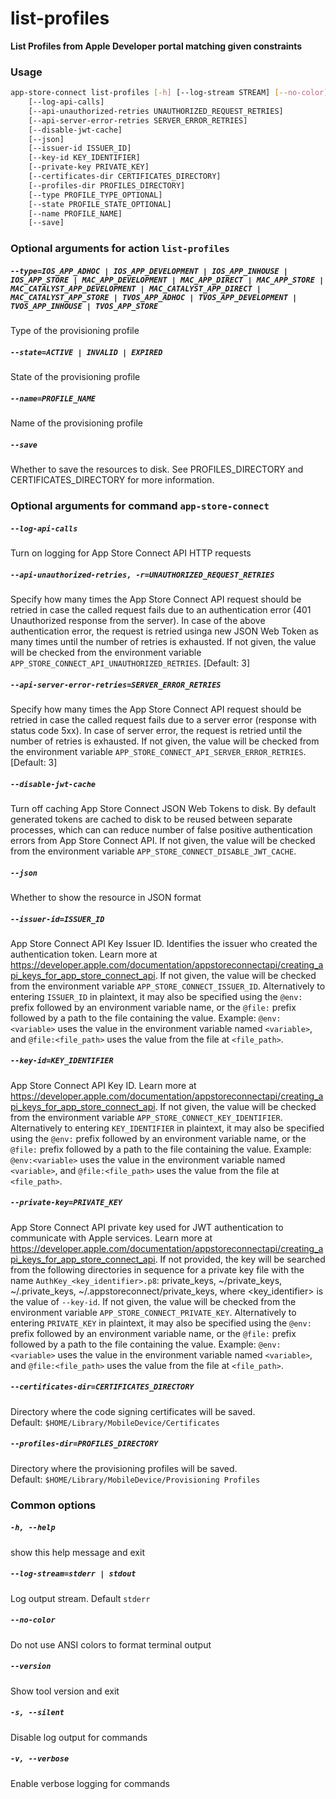 
list-profiles
=============


**List Profiles from Apple Developer portal matching given constraints**
### Usage
```bash
app-store-connect list-profiles [-h] [--log-stream STREAM] [--no-color] [--version] [-s] [-v]
    [--log-api-calls]
    [--api-unauthorized-retries UNAUTHORIZED_REQUEST_RETRIES]
    [--api-server-error-retries SERVER_ERROR_RETRIES]
    [--disable-jwt-cache]
    [--json]
    [--issuer-id ISSUER_ID]
    [--key-id KEY_IDENTIFIER]
    [--private-key PRIVATE_KEY]
    [--certificates-dir CERTIFICATES_DIRECTORY]
    [--profiles-dir PROFILES_DIRECTORY]
    [--type PROFILE_TYPE_OPTIONAL]
    [--state PROFILE_STATE_OPTIONAL]
    [--name PROFILE_NAME]
    [--save]
```
### Optional arguments for action `list-profiles`

##### `--type=IOS_APP_ADHOC | IOS_APP_DEVELOPMENT | IOS_APP_INHOUSE | IOS_APP_STORE | MAC_APP_DEVELOPMENT | MAC_APP_DIRECT | MAC_APP_STORE | MAC_CATALYST_APP_DEVELOPMENT | MAC_CATALYST_APP_DIRECT | MAC_CATALYST_APP_STORE | TVOS_APP_ADHOC | TVOS_APP_DEVELOPMENT | TVOS_APP_INHOUSE | TVOS_APP_STORE`


Type of the provisioning profile
##### `--state=ACTIVE | INVALID | EXPIRED`


State of the provisioning profile
##### `--name=PROFILE_NAME`


Name of the provisioning profile
##### `--save`


Whether to save the resources to disk. See PROFILES_DIRECTORY and CERTIFICATES_DIRECTORY for more information.
### Optional arguments for command `app-store-connect`

##### `--log-api-calls`


Turn on logging for App Store Connect API HTTP requests
##### `--api-unauthorized-retries, -r=UNAUTHORIZED_REQUEST_RETRIES`


Specify how many times the App Store Connect API request should be retried in case the called request fails due to an authentication error (401 Unauthorized response from the server). In case of the above authentication error, the request is retried usinga new JSON Web Token as many times until the number of retries is exhausted. If not given, the value will be checked from the environment variable `APP_STORE_CONNECT_API_UNAUTHORIZED_RETRIES`. [Default: 3]
##### `--api-server-error-retries=SERVER_ERROR_RETRIES`


Specify how many times the App Store Connect API request should be retried in case the called request fails due to a server error (response with status code 5xx). In case of server error, the request is retried until the number of retries is exhausted. If not given, the value will be checked from the environment variable `APP_STORE_CONNECT_API_SERVER_ERROR_RETRIES`. [Default: 3]
##### `--disable-jwt-cache`


Turn off caching App Store Connect JSON Web Tokens to disk. By default generated tokens are cached to disk to be reused between separate processes, which can can reduce number of false positive authentication errors from App Store Connect API. If not given, the value will be checked from the environment variable `APP_STORE_CONNECT_DISABLE_JWT_CACHE`.
##### `--json`


Whether to show the resource in JSON format
##### `--issuer-id=ISSUER_ID`


App Store Connect API Key Issuer ID. Identifies the issuer who created the authentication token. Learn more at https://developer.apple.com/documentation/appstoreconnectapi/creating_api_keys_for_app_store_connect_api. If not given, the value will be checked from the environment variable `APP_STORE_CONNECT_ISSUER_ID`. Alternatively to entering `ISSUER_ID` in plaintext, it may also be specified using the `@env:` prefix followed by an environment variable name, or the `@file:` prefix followed by a path to the file containing the value. Example: `@env:<variable>` uses the value in the environment variable named `<variable>`, and `@file:<file_path>` uses the value from the file at `<file_path>`.
##### `--key-id=KEY_IDENTIFIER`


App Store Connect API Key ID. Learn more at https://developer.apple.com/documentation/appstoreconnectapi/creating_api_keys_for_app_store_connect_api. If not given, the value will be checked from the environment variable `APP_STORE_CONNECT_KEY_IDENTIFIER`. Alternatively to entering `KEY_IDENTIFIER` in plaintext, it may also be specified using the `@env:` prefix followed by an environment variable name, or the `@file:` prefix followed by a path to the file containing the value. Example: `@env:<variable>` uses the value in the environment variable named `<variable>`, and `@file:<file_path>` uses the value from the file at `<file_path>`.
##### `--private-key=PRIVATE_KEY`


App Store Connect API private key used for JWT authentication to communicate with Apple services. Learn more at https://developer.apple.com/documentation/appstoreconnectapi/creating_api_keys_for_app_store_connect_api. If not provided, the key will be searched from the following directories in sequence for a private key file with the name `AuthKey_<key_identifier>.p8`: private_keys, ~/private_keys, ~/.private_keys, ~/.appstoreconnect/private_keys, where <key_identifier> is the value of `--key-id`. If not given, the value will be checked from the environment variable `APP_STORE_CONNECT_PRIVATE_KEY`. Alternatively to entering `PRIVATE_KEY` in plaintext, it may also be specified using the `@env:` prefix followed by an environment variable name, or the `@file:` prefix followed by a path to the file containing the value. Example: `@env:<variable>` uses the value in the environment variable named `<variable>`, and `@file:<file_path>` uses the value from the file at `<file_path>`.
##### `--certificates-dir=CERTIFICATES_DIRECTORY`


Directory where the code signing certificates will be saved. Default:&nbsp;`$HOME/Library/MobileDevice/Certificates`
##### `--profiles-dir=PROFILES_DIRECTORY`


Directory where the provisioning profiles will be saved. Default:&nbsp;`$HOME/Library/MobileDevice/Provisioning Profiles`
### Common options

##### `-h, --help`


show this help message and exit
##### `--log-stream=stderr | stdout`


Log output stream. Default `stderr`
##### `--no-color`


Do not use ANSI colors to format terminal output
##### `--version`


Show tool version and exit
##### `-s, --silent`


Disable log output for commands
##### `-v, --verbose`


Enable verbose logging for commands
